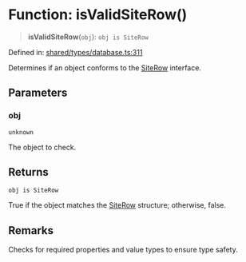 # Function: isValidSiteRow()

> **isValidSiteRow**(`obj`): `obj is SiteRow`

Defined in: [shared/types/database.ts:311](https://github.com/Nick2bad4u/Uptime-Watcher/blob/main/shared/types/database.ts#L311)

Determines if an object conforms to the [SiteRow](../interfaces/SiteRow.md) interface.

## Parameters

### obj

`unknown`

The object to check.

## Returns

`obj is SiteRow`

True if the object matches the [SiteRow](../interfaces/SiteRow.md) structure; otherwise,
  false.

## Remarks

Checks for required properties and value types to ensure type safety.
